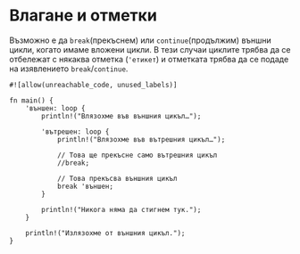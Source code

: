 # Влагане и отметки 

Възможно е да `break`(прекъснем) или `continue`(продължим) външни цикли, когато
имаме вложени цикли. В тези случаи циклите трябва да се отбележат с някаква
отметка (`'етикет`) и отметката трябва да се подаде на изявлението
`break`/`continue`. 

```rust,editable
#![allow(unreachable_code, unused_labels)]

fn main() {
    'външен: loop {
        println!("Влязохме във външния цикъл…");

        'вътрешен: loop {
            println!("Влязохме във вътрешния цикъл…");

            // Това ще прекъсне само вътрешния цикъл
            //break;

            // Това прекъсва външния цикъл
            break 'външен;
        }

        println!("Никога няма да стигнем тук.");
    }

    println!("Излязохме от външния цикъл.");
}
```
